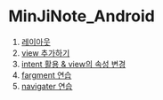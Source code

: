 # MinJiNote_Android

1) <a href="https://github.com/mjkim001/MinJiNote_Android/tree/main/AndroidTest01/app/src/main"> 레이아웃 </a>
2) <a href=""> view 추가하기 </a>
3) <a href=""> intent 활용 & view의 속성 변경 </a>
4) <a href=""> fargment 연습 </a>
5) <a href=""> navigater 연습 </a>
